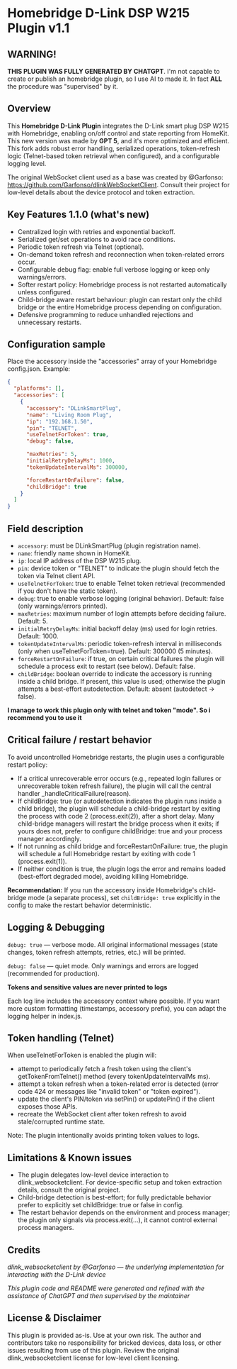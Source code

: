 # Homebridge D-Link DSP W215 Plugin v1.1

## WARNING!

**THIS PLUGIN WAS FULLY GENERATED BY CHATGPT**. I'm not capable to create or publish an homebridge plugin, so I use AI to made it. In fact **ALL** the procedure was "supervised" by it.

## Overview

This **Homebridge D-Link Plugin** integrates the D-Link smart plug DSP W215 with Homebridge, enabling on/off control and state reporting from HomeKit.
This new version was made by **GPT 5**, and it's more optimized and efficient.
This fork adds robust error handling, serialized operations, token-refresh logic (Telnet-based token retrieval when configured), and a configurable logging level.

The original WebSocket client used as a base was created by @Garfonso: https://github.com/Garfonso/dlinkWebSocketClient. Consult their project for low-level details about the device protocol and token extraction.

## Key Features 1.1.0 (what's new)

- Centralized login with retries and exponential backoff.
- Serialized get/set operations to avoid race conditions.
- Periodic token refresh via Telnet (optional).
- On-demand token refresh and reconnection when token-related errors occur.
- Configurable debug flag: enable full verbose logging or keep only warnings/errors.
- Softer restart policy: Homebridge process is not restarted automatically unless configured.
- Child-bridge aware restart behaviour: plugin can restart only the child bridge or the entire Homebridge process depending on configuration.
- Defensive programming to reduce unhandled rejections and unnecessary restarts.

## Configuration sample

Place the accessory inside the "accessories" array of your Homebridge config.json. Example:
```json
{
  "platforms": [],
  "accessories": [
    {
      "accessory": "DLinkSmartPlug",
      "name": "Living Room Plug",
      "ip": "192.168.1.50",
      "pin": "TELNET",
      "useTelnetForToken": true,
      "debug": false,

      "maxRetries": 5,
      "initialRetryDelayMs": 1000,
      "tokenUpdateIntervalMs": 300000,

      "forceRestartOnFailure": false,
      "childBridge": true
    }
  ]
}
```

## Field description

- `accessory`: must be DLinkSmartPlug (plugin registration name).
- `name`: friendly name shown in HomeKit.
- `ip`: local IP address of the DSP W215 plug.
- `pin`: device token or "TELNET" to indicate the plugin should fetch the token via Telnet client API.
- `useTelnetForToken`: true to enable Telnet token retrieval (recommended if you don't have the static token).
- `debug`: true to enable verbose logging (original behavior). Default: false (only warnings/errors printed).
- `maxRetries`: maximum number of login attempts before deciding failure. Default: 5.
- `initialRetryDelayMs`: initial backoff delay (ms) used for login retries. Default: 1000.
- `tokenUpdateIntervalMs`: periodic token-refresh interval in milliseconds (only when useTelnetForToken=true). Default: 300000 (5 minutes).
- `forceRestartOnFailure`: if true, on certain critical failures the plugin will schedule a process exit to restart (see below). Default: false.
- `childBridge`: boolean override to indicate the accessory is running inside a child bridge. If present, this value is used; otherwise the plugin attempts a best-effort autodetection. Default: absent (autodetect -> false).

**I manage to work this plugin only with telnet and token "mode". So i recommend you to use it**


## Critical failure / restart behavior

To avoid uncontrolled Homebridge restarts, the plugin uses a configurable restart policy:

- If a critical unrecoverable error occurs (e.g., repeated login failures or unrecoverable token refresh failure), the plugin will call the central handler _handleCriticalFailure(reason).
- If childBridge: true (or autodetection indicates the plugin runs inside a child bridge), the plugin will schedule a child-bridge restart by exiting the process with code 2 (process.exit(2)), after a short delay. Many child-bridge managers will restart the bridge process when it exits; if yours does not, prefer to configure childBridge: true and your process manager accordingly.
- If not running as child bridge and forceRestartOnFailure: true, the plugin will schedule a full Homebridge restart by exiting with code 1 (process.exit(1)).
- If neither condition is true, the plugin logs the error and remains loaded (best-effort degraded mode), avoiding killing Homebridge.

**Recommendation:** If you run the accessory inside Homebridge's child-bridge mode (a separate process), set `childBridge: true` explicitly in the config to make the restart behavior deterministic.

## Logging & Debugging

`debug: true` — verbose mode. All original informational messages (state changes, token refresh attempts, retries, etc.) will be printed.

`debug: false` — quiet mode. Only warnings and errors are logged (recommended for production).

**Tokens and sensitive values are never printed to logs**

Each log line includes the accessory context where possible. If you want more custom formatting (timestamps, accessory prefix), you can adapt the logging helper in index.js.


## Token handling (Telnet)

When useTelnetForToken is enabled the plugin will:

- attempt to periodically fetch a fresh token using the client's getTokenFromTelnet() method (every tokenUpdateIntervalMs ms).
- attempt a token refresh when a token-related error is detected (error code 424 or messages like "invalid token" or "token expired").
- update the client's PIN/token via setPin() or updatePin() if the client exposes those APIs.
- recreate the WebSocket client after token refresh to avoid stale/corrupted runtime state.

Note: The plugin intentionally avoids printing token values to logs.

## Limitations & Known issues

- The plugin delegates low-level device interaction to dlink_websocketclient. For device-specific setup and token extraction details, consult the original project.
- Child-bridge detection is best-effort; for fully predictable behavior prefer to explicitly set childBridge: true or false in config.
- The restart behavior depends on the environment and process manager; the plugin only signals via process.exit(...), it cannot control external process managers.


## Credits

*dlink_websocketclient by @Garfonso — the underlying implementation for interacting with the D-Link device*

*This plugin code and README were generated and refined with the assistance of ChatGPT and then supervised by the maintainer*

## License & Disclaimer

This plugin is provided as-is. Use at your own risk. The author and contributors take no responsibility for bricked devices, data loss, or other issues resulting from use of this plugin. Review the original dlink_websocketclient license for low-level client licensing.
